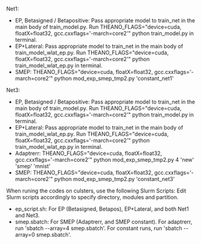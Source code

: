 Net1:
  * EP, Betasigned / Betapositive: Pass appropriate model to train_net in the main body of train_model.py. Run THEANO_FLAGS="device=cuda, floatX=float32, gcc.cxxflags='-march=core2'" python train_model.py in terminal.
  * EP+Lateral: Pass appropriate model to train_net in the main body of train_model_wlat_ep.py. Run THEANO_FLAGS="device=cuda, floatX=float32, gcc.cxxflags='-march=core2'" python train_model_wlat_ep.py in terminal.
  * SMEP: THEANO_FLAGS="device=cuda, floatX=float32, gcc.cxxflags='-march=core2'" python mod_exp_smep_tmp2.py 'constant_net1'

Net3:
  * EP, Betasigned / Betapositive: Pass appropriate model to train_net in the main body of train_model.py. Run THEANO_FLAGS="device=cuda, floatX=float32, gcc.cxxflags='-march=core2'" python train_model.py in terminal.
   * EP+Lateral: Pass appropriate model to train_net in the main body of train_model_wlat_ep.py. Run THEANO_FLAGS="device=cuda, floatX=float32, gcc.cxxflags='-march=core2'" python train_model_wlat_ep.py in terminal.
   * Adaptrerr: THEANO_FLAGS="device=cuda, floatX=float32, gcc.cxxflags='-march=core2'" python mod_exp_smep_tmp2.py 4 'new' 'smep' 'mnist'
  * SMEP: THEANO_FLAGS="device=cuda, floatX=float32, gcc.cxxflags='-march=core2'" python mod_exp_smep_tmp2.py 'constant_net3'

When runing the codes on culsters, use the following Slurm Scripts:
Edit Slurm scripts accordingly to specify directory, modules and partition.
  * ep_script.sh: For EP (Betasigned, Betapos), EP+Lateral, and both Net1 and Net3.
  * smep.sbatch: For SMEP (Adaptrerr, and SMEP constant). For adaptrerr, run 'sbatch --array=4 smep.sbatch'. For constant runs, run 'sbatch --array=0 smep.sbatch'.

